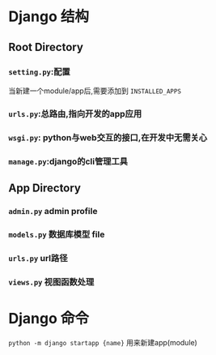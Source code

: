 ﻿


# Django 结构

## Root Directory

### `setting.py`:配置
当新建一个module/app后,需要添加到 `INSTALLED_APPS` 
### `urls.py`:总路由,指向开发的app应用
### `wsgi.py`: python与web交互的接口,在开发中无需关心
### `manage.py`:django的cli管理工具

## App Directory
### `admin.py` admin profile
### `models.py` 数据库模型 file
### `urls.py` url路径
### `views.py` 视图函数处理


# Django 命令
`python -m django startapp {name}` 用来新建app(module)  

